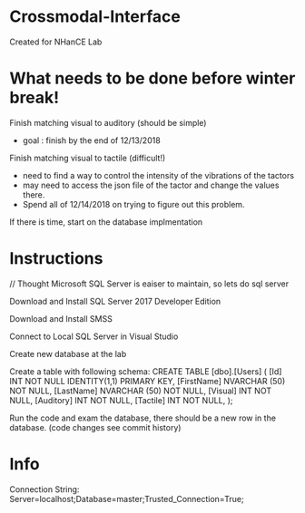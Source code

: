 # Crossmodal-Interface

Created for NHanCE Lab

# What needs to be done before winter break!

Finish matching visual to auditory (should be simple)
  - goal : finish by the end of 12/13/2018
  
Finish matching visual to tactile (difficult!)
  - need to find a way to control the intensity of the vibrations of the tactors
  - may need to access the json file of the tactor and change the values there.
  - Spend all of 12/14/2018 on trying to figure out this problem.
  
If there is time, start on the database implmentation
  
# Instructions

// Thought Microsoft SQL Server is eaiser to maintain, so lets do sql server

Download and Install SQL Server 2017 Developer Edition

Download and Install SMSS

Connect to Local SQL Server in Visual Studio

Create new database at the lab

Create a table with following schema:
CREATE TABLE [dbo].[Users] (
[Id] INT NOT NULL IDENTITY(1,1) PRIMARY KEY,
[FirstName] NVARCHAR (50) NOT NULL,
[LastName] NVARCHAR (50) NOT NULL,
[Visual] INT NOT NULL,
[Auditory] INT NOT NULL,
[Tactile] INT NOT NULL,
);

Run the code and exam the database, there should be a new row in the database. (code changes see commit history)

# Info

Connection String: Server=localhost;Database=master;Trusted_Connection=True;
